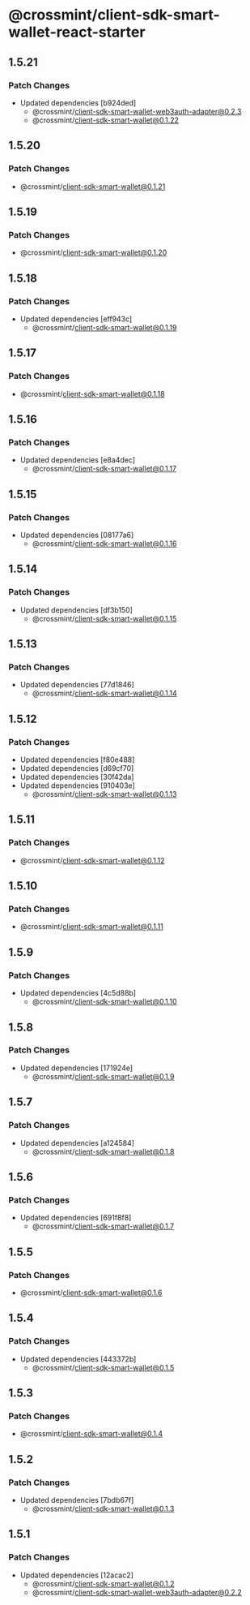 # @crossmint/client-sdk-smart-wallet-react-starter

## 1.5.21

### Patch Changes

- Updated dependencies [b924ded]
  - @crossmint/client-sdk-smart-wallet-web3auth-adapter@0.2.3
  - @crossmint/client-sdk-smart-wallet@0.1.22

## 1.5.20

### Patch Changes

- @crossmint/client-sdk-smart-wallet@0.1.21

## 1.5.19

### Patch Changes

- @crossmint/client-sdk-smart-wallet@0.1.20

## 1.5.18

### Patch Changes

- Updated dependencies [eff943c]
  - @crossmint/client-sdk-smart-wallet@0.1.19

## 1.5.17

### Patch Changes

- @crossmint/client-sdk-smart-wallet@0.1.18

## 1.5.16

### Patch Changes

- Updated dependencies [e8a4dec]
  - @crossmint/client-sdk-smart-wallet@0.1.17

## 1.5.15

### Patch Changes

- Updated dependencies [08177a6]
  - @crossmint/client-sdk-smart-wallet@0.1.16

## 1.5.14

### Patch Changes

- Updated dependencies [df3b150]
  - @crossmint/client-sdk-smart-wallet@0.1.15

## 1.5.13

### Patch Changes

- Updated dependencies [77d1846]
  - @crossmint/client-sdk-smart-wallet@0.1.14

## 1.5.12

### Patch Changes

- Updated dependencies [f80e488]
- Updated dependencies [d69cf70]
- Updated dependencies [30f42da]
- Updated dependencies [910403e]
  - @crossmint/client-sdk-smart-wallet@0.1.13

## 1.5.11

### Patch Changes

- @crossmint/client-sdk-smart-wallet@0.1.12

## 1.5.10

### Patch Changes

- @crossmint/client-sdk-smart-wallet@0.1.11

## 1.5.9

### Patch Changes

- Updated dependencies [4c5d88b]
  - @crossmint/client-sdk-smart-wallet@0.1.10

## 1.5.8

### Patch Changes

- Updated dependencies [171924e]
  - @crossmint/client-sdk-smart-wallet@0.1.9

## 1.5.7

### Patch Changes

- Updated dependencies [a124584]
  - @crossmint/client-sdk-smart-wallet@0.1.8

## 1.5.6

### Patch Changes

- Updated dependencies [691f8f8]
  - @crossmint/client-sdk-smart-wallet@0.1.7

## 1.5.5

### Patch Changes

- @crossmint/client-sdk-smart-wallet@0.1.6

## 1.5.4

### Patch Changes

- Updated dependencies [443372b]
  - @crossmint/client-sdk-smart-wallet@0.1.5

## 1.5.3

### Patch Changes

- @crossmint/client-sdk-smart-wallet@0.1.4

## 1.5.2

### Patch Changes

- Updated dependencies [7bdb67f]
  - @crossmint/client-sdk-smart-wallet@0.1.3

## 1.5.1

### Patch Changes

- Updated dependencies [12acac2]
  - @crossmint/client-sdk-smart-wallet@0.1.2
  - @crossmint/client-sdk-smart-wallet-web3auth-adapter@0.2.2

